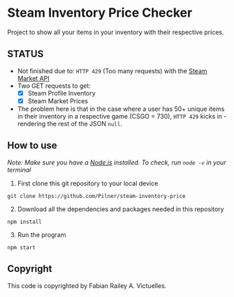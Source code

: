 # Steam Inventory Price Checker

Project to show all your items in your inventory with their respective prices.

## STATUS
* Not finished due to: `HTTP 429` (Too many requests) with the [Steam Market API](https://steamcommunity.com/market/)
* Two GET requests to get:
  - [x] Steam Profile Inventory
  - [x] Steam Market Prices
* The problem here is that in the case where a user has 50+ unique items in their inventory in a respective game (CSGO = 730), `HTTP 429` kicks in - rendering the rest of the JSON `null`.


## How to use

*Note: Make sure you have a [Node.js](https://nodejs.org/en/) installed. To check, run `node -v` in your terminal*

1. First clone this git repository to your local device
```
git clone https://github.com/Pilner/steam-inventory-price
```
2. Download all the dependencies and packages needed in this repository
```
npm install
```
3. Run the program
```
npm start
```

## Copyright
This code is copyrighted by Fabian Railey A. Victuelles.
